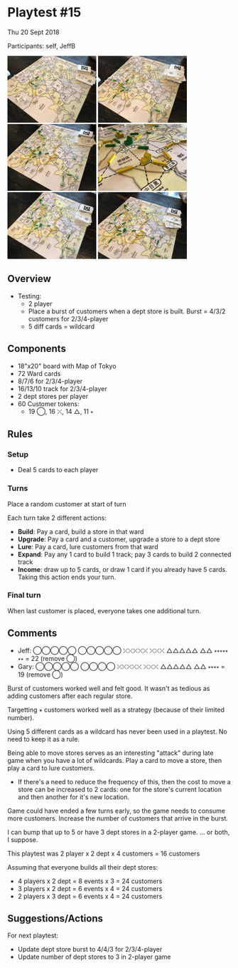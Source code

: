 # Playtest #15

Thu 20 Sept 2018

Participants: self, JeffB

<img src="images/pt15/pt15-0714.jpg" height="150px"/> <img src="images/pt15/pt15-0715.jpg" height="150px"/> <img src="images/pt15/pt15-0716.jpg" height="150px"/> <img src="images/pt15/pt15-0717.jpg" height="150px"/> <img src="images/pt15/pt15-0718.jpg" height="150px"/> <img src="images/pt15/pt15-0719.jpg" height="150px"/>

## Overview

* Testing:
	* 2 player
	* Place a burst of customers when a dept store is built. Burst = 4/3/2 customers for 2/3/4-player
	* 5 diff cards = wildcard

## Components

* 18"x20" board with Map of Tokyo
* 72 Ward cards
* 8/7/6 for 2/3/4-player
* 16/13/10 track for 2/3/4-player
* 2 dept stores per player
* 60 Customer tokens:
	* 19 ◯, 16 ⤫, 14 △, 11 ⭒

## Rules

### Setup

* Deal 5 cards to each player

### Turns

Place a random customer at start of turn

Each turn take 2 different actions:

* **Build**: Pay a card, build a store in that ward
* **Upgrade**: Pay a card and a customer, upgrade a store to a dept store
* **Lure**: Pay a card, lure customers from that ward
* **Expand**: Pay any 1 card to build 1 track; pay 3 cards to build 2 connected track
* **Income**: draw up to 5 cards, or draw 1 card if you already have 5 cards. Taking this action ends your turn.

### Final turn

When last customer is placed, everyone takes one additional turn.

## Comments

* Jeff: ◯◯◯◯◯ ◯◯◯◯◯ ⤫⤫⤫⤫⤫ ⤫⤫⤫ △△△△△ △△ ⭒⭒⭒⭒⭒ ⭒⭒ = 22 (remove ◯)
* Gary: ◯◯◯◯◯ ◯◯◯◯ ⤫⤫⤫⤫⤫ ⤫⤫⤫ △△△△△ △△ ⭒⭒⭒⭒ = 19 (remove ◯)

Burst of customers worked well and felt good. It wasn't as tedious as adding customers after each regular store.

Targetting ⭒ customers worked well as a strategy (because of their limited number).

Using 5 different cards as a wildcard has never been used in a playtest. No need to keep it as a rule.

Being able to move stores serves as an interesting "attack" during late game when you have a lot of wildcards. Play a card to move a store, then play a card to lure customers.

* If there's a need to reduce the frequency of this, then the cost to move a store can be increased to 2 cards: one for the store's current location and then another for it's new location.

Game could have ended a few turns early, so the game needs to consume more customers. Increase the number of customers that arrive in the burst.

I can bump that up to 5 or have 3 dept stores in a 2-player game.
... or both, I suppose.

This playtest was 2 player x 2 dept x 4 customers = 16 customers

Assuming that everyone builds all their dept stores:

* 4 players x 2 dept = 8 events x 3 = 24 customers
* 3 players x 2 dept = 6 events x 4 = 24 customers
* 2 players x 3 dept = 6 events x 4 = 24 customers

## Suggestions/Actions

For next playtest:

* Update dept store burst to 4/4/3 for 2/3/4-player
* Update number of dept stores to 3 in 2-player game
